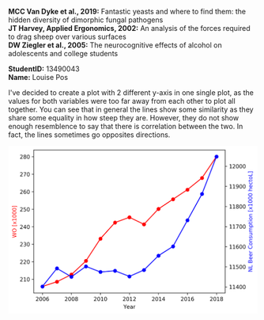 **MCC Van Dyke et al., 2019:** Fantastic yeasts and where to find them: the hidden diversity of dimorphic fungal pathogens \
**JT Harvey, Applied Ergonomics, 2002:** An analysis of the forces required to drag sheep over various surfaces \
**DW Ziegler et al., 2005:** The neurocognitive effects of alcohol on adolescents and college students

**StudentID:** 13490043 \
**Name:** Louise Pos


I've decided to create a plot with 2 different y-axis in one single plot, as the values for both variables were too far away from each other to plot all together.
You can see that in general the lines show some similarity as they share some equality in how steep they are.
However, they do not show enough resemblence to say that there is correlation between the two.
In fact, the lines sometimes go opposites directions.


![Solution Plot from data](solution_plot.png)
